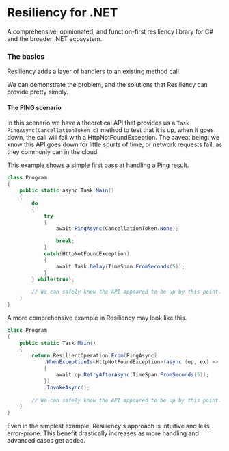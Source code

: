 # Resiliency for .NET
A comprehensive, opinionated, and function-first resiliency library for C# and the broader .NET ecosystem.

### The basics
Resiliency adds a layer of handlers to an existing method call. 

We can demonstrate the problem, and the solutions that Resiliency can provide pretty simply.

#### The PING scenario
In this scenario we have a theoretical API that provides us a `Task PingAsync(CancellationToken c)` method to test that it is up, when it goes down, the call will fail with a HttpNotFoundException. The caveat being: we know this API goes down for little spurts of time, or network requests fail, as they commonly can in the cloud.

This example shows a simple first pass at handling a Ping result.

```csharp
class Program
{
    public static async Task Main()
    {
        do
        {
            try
            {
                await PingAsync(CancellationToken.None);

				break;
            }
            catch(HttpNotFoundException)
            {
                await Task.Delay(TimeSpan.FromSeconds(5));
            }
        } while(true);
        
        // We can safely know the API appeared to be up by this point.
    }
}
```

A more comprehensive example in Resiliency may look like this.

```csharp
class Program
{
    public static Task Main()
    {
        return ResilientOperation.From(PingAsync)
            .WhenExceptionIs<HttpNotFoundException>(async (op, ex) =>
            {
                await op.RetryAfterAsync(TimeSpan.FromSeconds(5));
            })
            .InvokeAsync();
            
        // We can safely know the API appeared to be up by this point.
    }
}
```
Even in the simplest example, Resiliency's approach is intuitive and less error-prone. This benefit drastically increases as more handling and advanced cases get added.
